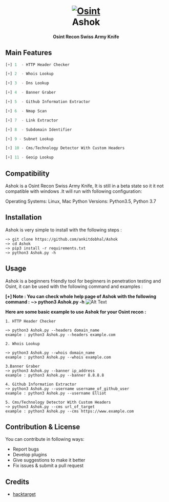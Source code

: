 <h1 align="center">
  <br>
  <a href="https://github.com/ankitdobhal/Ashok"><img src="https://dev-to-uploads.s3.amazonaws.com/i/vbm48fw5v25qju2h8lr4.png" alt="Osint"></a>
  <br>
  Ashok
  <br>
</h1>

<h4 align="center">Osint Recon Swiss Army Knife</h4>

## Main Features
```python
[+] 1  - HTTP Header Checker

[+] 2  - Whois Lookup

[+] 3  - Dns Lookup

[+] 4  - Banner Graber

[+] 5  - Github Information Extractor

[+] 6  - Nmap Scan

[+] 7  - Link Extractor 

[+] 8  - Subdomain Identifier

[+] 9 - Subnet Lookup 

[+] 10 - Cms/Technology Detector With Custom Headers

[+] 11 - Geoip Lookup
```

## Compatibility
Ashok is a Osint Recon Swiss Army Knife, It is still in a beta state so it it not compatible with windows .It will run with following configuration:

Operating Systems: Linux, Mac
Python Versions: Python3.5, Python 3.7

## Installation
Ashok is very simple to install with the following steps :

```
~> git clone https://github.com/ankitdobhal/Ashok
~> cd Ashok
~> pip3 install -r requirements.txt
~> python3 Ashok.py -h
```

## Usage

Ashok is a beginners friendly tool for beginners in penetration testing and Osint, it can be used with the following command and examples : 

**[+] Note : You can check whole help page of Ashok with the following command :**
**~> python3 Ashok.py -h**
![Alt Text](https://dev-to-uploads.s3.amazonaws.com/i/uiiarf08z0dk0vk6vhp8.png)

**Here are some basic example to use Ashok for your Osint recon :**
```
1. HTTP Header Checker

~> python3 Ashok.py --headers domain_name
example : python3 Ashok.py --headers example.com
```

```
2. Whois Lookup

~> python3 Ashok.py --whois domain_name
example : python3 Ashok.py --whois example.com
```

```
3.Banner Graber
~> python3 Ashok.py --banner ip_address
example : python3 Ashok.py --banner 8.8.8.8
```

```
4. Github Information Extractor
~> python3 Ashok.py --username username_of_github_user
example : python3 Ashok.py --username Elliot
```

```
5. Cms/Technology Detector With Custom Headers
~> python3 Ashok.py --cms url_of_target
example : python3 Ashok.py --cms https://www.example.com
```

## Contribution & License
You can contribute in following ways:

- Report bugs
- Develop plugins
- Give suggestions to make it better
- Fix issues & submit a pull request

## Credits
* [hacktarget](https://hackertarget.com/)
